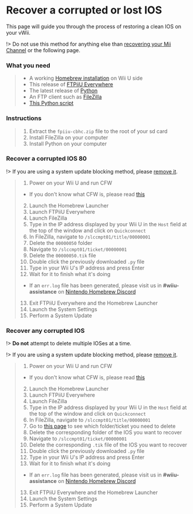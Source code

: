 # Recover a corrupted or lost IOS

This page will guide you through the process of restoring a clean IOS on your vWii.

!> Do not use this method for anything else than [recovering your Mii Channel](recover-mii-channel) or the following page.

### What you need

> - A working [Homebrew installation](introduction) on Wii U side
> - This release of [FTPiiU Everywhere](http://wiiubru.com/appstore/#/app/fpiiu-cbhc)
> - The latest release of [Python](https://www.python.org/downloads/)
> - An FTP client such as [FileZilla](https://filezilla-project.org/download.php?type=client)
> - [This Python script](/file/overwrite-wiiu-titlehash.py)

### Instructions

> 1. Extract the `fpiiu-cbhc.zip` file to the root of your sd card
> 2. Install FileZilla on your computer
> 3. Install Python on your computer

<!-- tabs:start -->

### **Recover a corrupted IOS 80**

!> If you are using a system update blocking method, please [remove it](unblock-updates).

> 1. Power on your Wii U and run CFW
>  - If you don't know what CFW is, please read [this](introduction)
> 2. Launch the Homebrew Launcher
> 3. Launch FTPiiU Everywhere
> 4. Launch FileZilla
> 5. Type in the IP address displayed by your Wii U in the `Host` field at the top of the window and click on `Quickconnect`
> 6. In FileZilla, navigate to `/slccmpt01/title/00000001`
> 7. Delete the `00000050` folder
> 8. Navigate to `/slccmpt01/ticket/00000001`
> 9. Delete the `00000050.tik` file
> 10. Double click the previously downloaded `.py` file
> 11. Type in your Wii U's IP address and press Enter
> 12. Wait for it to finish what it's doing
>  - If an `err.log` file has been generated, please visit us in **#wiiu-assistance** on [Nintendo Homebrew Discord](https://discord.gg/C29hYvh)
> 13. Exit FTPiiU Everywhere and the Homebrew Launcher
> 14. Launch the System Settings
> 15. Perform a System Update

### **Recover any corrupted IOS**

!> **Do not** attempt to delete multiple IOSes at a time.

!> If you are using a system update blocking method, please [remove it](unblock-updates).

> 1. Power on your Wii U and run CFW
>  - If you don't know what CFW is, please read [this](introduction)
> 2. Launch the Homebrew Launcher
> 3. Launch FTPiiU Everywhere
> 4. Launch FileZilla
> 5. Type in the IP address displayed by your Wii U in the `Host` field at the top of the window and click on `Quickconnect`
> 6. In FileZilla, navigate to `/slccmpt01/title/00000001`
> 7. Go to [this page](ios-folders) to see which folder/ticket you need to delete
> 7. Delete the corresponding folder of the IOS you want to recover
> 8. Navigate to `/slccmpt01/ticket/00000001`
> 9. Delete the corresponding `.tik` file of the IOS you want to recover
> 10. Double click the previously downloaded `.py` file
> 11. Type in your Wii U's IP address and press Enter
> 12. Wait for it to finish what it's doing
>  - If an `err.log` file has been generated, please visit us in **#wiiu-assistance** on [Nintendo Homebrew Discord](https://discord.gg/C29hYvh)
> 13. Exit FTPiiU Everywhere and the Homebrew Launcher
> 14. Launch the System Settings
> 15. Perform a System Update

<!-- tabs:end -->